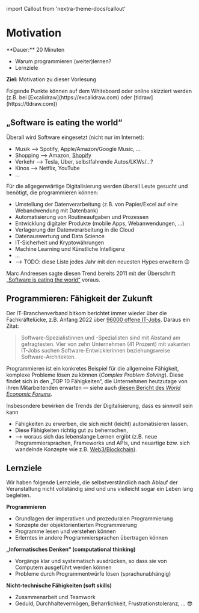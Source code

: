 import Callout from 'nextra-theme-docs/callout'

# Motivation

<Callout>
  **Dauer:** 20 Minuten

  - Warum programmieren (weiter)lernen?
  - Lernziele

  **Ziel:** Motivation zu dieser Vorlesung
</Callout>

<Callout type="warning">
Folgende Punkte können auf dem Whiteboard oder online skizziert werden (z.B. bei [Excalidraw](https://excalidraw.com) oder [tldraw](https://tldraw.com))
</Callout>

## „Software is eating the world“

Überall wird Software eingesetzt (nicht nur im Internet):

- Musik &xrarr; Spotify, Apple/Amazon/Google Music, …
- Shopping &xrarr; Amazon, [Shopify](https://www.shopify.com)
- Verkehr &xrarr; Tesla, Uber, selbstfahrende Autos/LKWs/…?
- Kinos &xrarr; Netflix, YouTube
- …

Für die allgegenwärtige Digitalisierung werden überall Leute 
gesucht und benötigt, die programmieren können:

- Umstellung der Datenverarbeitung (z.B. von Papier/Excel auf eine Webandwendung mit Datenbank)
- Automatisierung von Routineaufgaben und Prozessen
- Entwicklung digitaler Produkte (mobile Apps, Webanwendungen, …)
- Verlagerung der Datenverarbeitung in die Cloud
- Datenauswertung und Data Science
- IT-Sicherheit und Kryptowährungen
- Machine Learning und Künstliche Intelligenz
- …
- &xrarr; TODO: diese Liste jedes Jahr mit den neuesten Hypes erweitern 😉

Marc Andreesen sagte diesen Trend bereits 2011 mit der 
Überschrift [„Software is eating the world“](https://www.wsj.com/articles/SB10001424053111903480904576512250915629460) voraus.

## Programmieren: Fähigkeit der Zukunft

Der IT-Branchenverband bitkom berichtet immer
wieder über die Fachkräftelücke, z.B. 
Anfang 2022 über [96000 offene IT-Jobs](https://www.bitkom.org/Presse/Presseinformation/IT-Fachkraefteluecke-wird-groesser). Daraus ein 
Zitat:

> Software-Spezialistinnen und -Spezialisten sind mit Abstand am gefragtesten. Vier von zehn Unternehmen (41 Prozent) mit vakanten IT-Jobs suchen Software-Entwicklerinnen beziehungsweise Software-Architekten. 

Programmieren ist ein konkretes Beispiel für 
die allgemeine Fähigkeit, komplexe Probleme
lösen zu können (_Complex Problem Solving_). 
Diese findet sich in den „TOP 10 Fähigkeiten“,
die Unternehmen heutzutage von ihren Mitarbeitenden
erwarten &mdash; siehe auch [diesen Bericht des _World Economic Forums_](https://www.weforum.org/reports/the-future-of-jobs-report-2020/in-full/infographics-e4e69e4de7).

Insbesondere bewirken die Trends der Digitalisierung,
dass es sinnvoll sein kann

- Fähigkeiten zu erwerben, die sich nicht (leicht) automatisieren lassen.
- Diese Fähigkeiten richtig gut zu beherrschen,
- &xrarr; woraus sich das lebenslange Lernen ergibt (z.B. neue Programmiersprachen, Frameworks und APIs, und neuartige bzw. sich wandelnde Konzepte wie z.B. [Web3/Blockchain](https://ethereum.org/en/developers/docs/web2-vs-web3/)).

## Lernziele

Wir haben folgende Lernziele, die selbstverständlich 
nach Ablauf der Veranstaltung nicht vollständig sind
und uns vielleicht sogar ein Leben lang begleiten.

**Programmieren**

- Grundlagen der imperativen und prozeduralen Programmierung
- Konzepte der objektorientierten Programmierung
- Programme lesen und verstehen können
- Erlerntes in andere Programmiersprachen übertragen können

**„Informatisches Denken“ (computational thinking)**

- Vorgänge klar und systematisch ausdrücken, so dass sie von Computern ausgeführt werden können
- Probleme durch Programmentwürfe lösen (sprachunabhängig)

**Nicht-technische Fähigkeiten (soft skills)**

- Zusammenarbeit und Teamwork
- Geduld, Durchhaltevermögen, Beharrlichkeit, Frustrationstoleranz, … 😎
